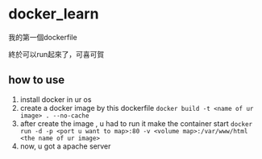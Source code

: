 # docker_learn
我的第一個dockerfile

終於可以run起來了，可喜可賀

## how to use

1. install docker in ur os
2. create a docker image by this dockerfile
  ```docker build -t <name of ur image> . --no-cache```
3. after create the image , u had to run it make the container start
  ```docker run -d -p <port u want to map>:80 -v <volume map>:/var/www/html <the name of ur image>``` 
4. now, u got a apache server 
